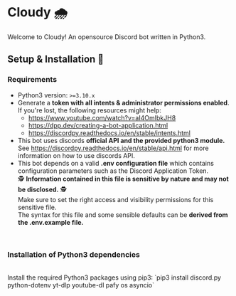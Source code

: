 # Cloudy 🌧️
Welcome to Cloudy!
An opensource Discord bot written in Python3.

## Setup & Installation 🚀

### Requirements
- Python3 version: `>=3.10.x` <br>
- Generate a **token with all intents & administrator permissions enabled**.<br>If you're lost, the following resources might help:
    - https://www.youtube.com/watch?v=aI4OmIbkJH8
    - https://dpp.dev/creating-a-bot-application.html
    - https://discordpy.readthedocs.io/en/stable/intents.html <br>
- This bot uses discords **official API and the provided python3 module.**<br>See https://discordpy.readthedocs.io/en/stable/api.html for more information on how to use discords API. <br>
- This bot depends on a valid **.env configuration file** which contains configuration parameters such as the Discord Application Token.
  <br> 🕵️ **Information contained in this file is sensitive by nature and may not be disclosed.** 🕵️
  <br> Make sure to set the right access and visibility permissions for this sensitive file. 
  <br> The syntax for this file and some sensible defaults can be **derived from the .env.example file.**
<br>

### Installation of Python3 dependencies
<br>
Install the required Python3 packages using pip3:
`pip3 install discord.py python-dotenv yt-dlp youtube-dl pafy os asyncio`
